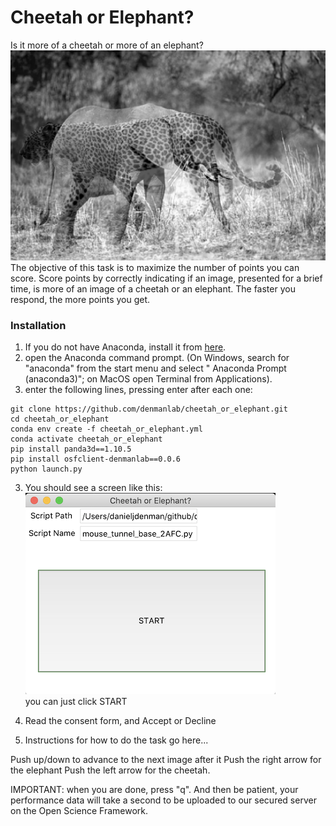 # Cheetah or Elephant?
Is it more of a cheetah or more of an elephant?
![chelephant](https://github.com/denmanlab/cheetah_or_elephant/blob/master/models/chelephant.jpg "chelephant")
The objective of this task is to maximize the number of points you can score. Score points by correctly indicating if an image, presented for a brief time, is more of an image of a cheetah or an elephant. The faster you respond, the more points you get. 

### Installation
1. If you do not have Anaconda, install it from [here](https://www.anaconda.com/products/individual).
2. open the Anaconda command prompt. (On Windows, search for "anaconda" from the start menu and select " Anaconda Prompt (anaconda3)"; on MacOS open Terminal from Applications). 
3.  enter the following lines, pressing enter after each one:
```
git clone https://github.com/denmanlab/cheetah_or_elephant.git
cd cheetah_or_elephant
conda env create -f cheetah_or_elephant.yml
conda activate cheetah_or_elephant
pip install panda3d==1.10.5
pip install osfclient-denmanlab==0.0.6
python launch.py
```
3. You should see a screen like this:
![GUI Screenshot](https://github.com/denmanlab/cheetah_or_elephant/blob/master/models/gui.png "Click START")<br>
you can just click START

4. Read the consent form, and Accept or Decline

5. Instructions for how to do the task go here...

Push up/down to advance to the next image
after it 
Push the right arrow for the elephant
Push the left arrow for the cheetah. 

IMPORTANT: when you are done, press "q". And then be patient, your performance data will take a second to be uploaded to our secured server on the Open Science Framework. 
